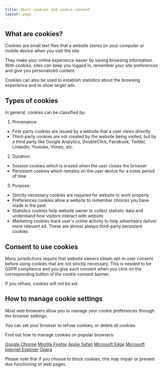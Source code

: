 ```yaml
---
title: About cookies and cookie consent
layout: page
---
```


## What are cookies? 

Cookies are small text files that a website stores on your computer or mobile device when you visit the site.

They make your online experience easier by saving browsing information. With cookies, sites can keep you logged in, remember your site preferences and give you personalized content.

Cookies can also be used to establish statistics about the browsing experience and to show target ads. 

## Types of cookies 

In general, cookies can be classified by:

1. Provenance:
- First-party cookies are issued by a website that a user views directly
- Third-party cookies are not created by the website being visited, but by a third party like Google Analytics, DoubleClick, Facebook, Twitter, LinkedIn, Youtube, Vimеo, etc.
2. Duration:
- Session cookies which is erased when the user closes the browser
- Persistent cookies which remains on the user device for a some period of time
3. Purpose:
- Strictly necessary cookies are required for website to work properly
- Preferences cookies allow a website to remember choices you have made in the past
- Statistics cookies help website owner to collect statistic data and understand how visitors interact with website
- Marketing cookies track user's online activity to help advertisers deliver more relevant ad. These are almost always third-party persistent cookies 

## Consent to use cookies 

Many jurisdictions require that website owners obtain opt-in user consent before using cookies that are not strictly necessary. This is needed to be GDPR compliance and you give such consent when you click on the corresponding button of the cookie consent banner.

If you refuse, cookies will not be set. 

## How to manage cookie settings 

Most web browsers allow you to manage your cookie preferences through the browser settings.

You can set your browser to refuse cookies, or delete all cookies.

Find out how to manage cookies on popular browsers: 

[Google Chrome](https://support.google.com/accounts/answer/61416)
[Mozilla Firefox](https://support.mozilla.org/en-US/kb/enable-and-disable-cookies-website-preferences)
[Apple Safari](https://support.apple.com/en-gb/guide/safari/sfri11471/mac)
[Microsoft Edge](https://privacy.microsoft.com/en-us/windows-10-microsoft-edge-and-privacy)
[Microsoft Internet Explorer](https://support.microsoft.com/en-gb/help/17442/windows-internet-explorer-delete-manage-cookies)
[Opera](https://help.opera.com/en/latest/web-preferences/#cookies)

Please note that if you choose to block cookies, this may impair or prevent due functioning of web pages. 